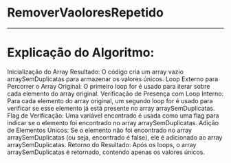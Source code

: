 # RemoverVaoloresRepetido
__________________________
# Explicação do Algoritmo:
Inicialização do Array Resultado: O código cria um array vazio arraySemDuplicatas para armazenar os valores únicos.
Loop Externo para Percorrer o Array Original: O primeiro loop for é usado para iterar sobre cada elemento do array original.
Verificação de Presença com Loop Interno: Para cada elemento do array original, um segundo loop for é usado para verificar se esse elemento já está presente no array arraySemDuplicatas.
Flag de Verificação: Uma variável encontrado é usada como uma flag para indicar se o elemento foi encontrado no array arraySemDuplicatas.
Adição de Elementos Únicos: Se o elemento não foi encontrado no array arraySemDuplicatas (ou seja, encontrado é false), ele é adicionado ao array arraySemDuplicatas.
Retorno do Resultado: Após os loops, o array arraySemDuplicatas é retornado, contendo apenas os valores únicos.
